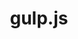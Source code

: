 ---
blog: https://medium.com/gulpjs
git: https://github.com/gulpjs/gulp
guide: https://github.com/gulpjs/gulpjs.github.io/tree/master/img
logohandle: gulpjs
sort: gulpjs
title: gulp.js
twitter: https://x.com/gulpjs
website: https://gulpjs.com/
wikipedia: https://en.wikipedia.org/wiki/Gulp.js
---